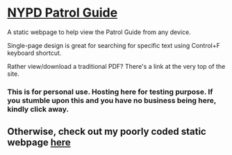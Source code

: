 # [NYPD Patrol Guide](https://doctorhammer.github.io/NYPDPatrolGuide/)


A static webpage to help view the Patrol Guide from any device.

Single-page design is great for searching for specific text using Control+F keyboard shortcut.

Rather view/download a traditional PDF? There's a link at the very top of the site.

### This is for personal use. Hosting here for testing purpose. If you stumble upon this and you have no business being here, kindly click away.

## Otherwise, check out my poorly coded static webpage [here](https://doctorhammer.github.io/NYPDPatrolGuide/)
